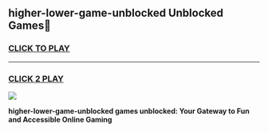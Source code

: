 
## higher-lower-game-unblocked Unblocked Games👋
<h3>
<a href="https://news.freeplayer.one?title=higher-lower-game-unblocked&ref=16F">CLICK TO PLAY</a></h3>
<hr>

<h3>
<a href="https://news.freeplayer.one?title=higher-lower-game-unblocked&ref=16F">CLICK 2 PLAY</a>
  
</h3>

<a href="https://news.freeplayer.one?title=higher-lower-game-unblocked&ref=16F/"><img src="https://clearcache.store/games.png"></a>


**higher-lower-game-unblocked games unblocked: Your Gateway to Fun and Accessible Online Gaming**
